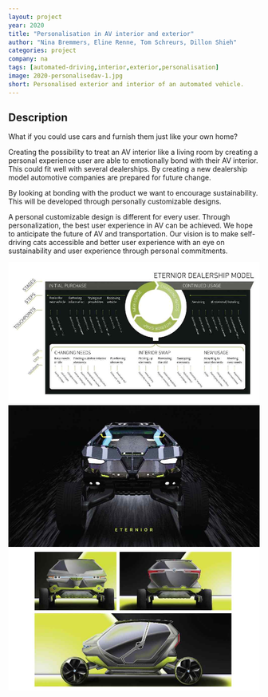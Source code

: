 ```yaml
---
layout: project
year: 2020
title: "Personalisation in AV interior and exterior"
author: "Nina Bremmers, Eline Renne, Tom Schreurs, Dillon Shieh"
categories: project
company: na
tags: [automated-driving,interior,exterior,personalisation]
image: 2020-personalisedav-1.jpg
short: Personalised exterior and interior of an automated vehicle.
---
```


## Description
What if you could use cars and furnish them just like your own home?

Creating the possibility to treat an AV interior like a living room by creating a personal experience user are able to emotionally bond with their AV interior. This could fit well with several dealerships. By creating a new dealership model automotive companies are prepared for future change.

By looking at bonding with the product we want to encourage sustainability. This will be developed through personally customizable designs.

A personal customizable design is different for every user. Through personalization, the best user experience in AV can be achieved. We hope to anticipate the future of AV and transportation. Our vision is to make self-driving cats accessible and better user experience with an eye on sustainability and user experience through personal commitments.

<div class="project-image">
  <img src="/assets/img/2020-personalisedav-2.jpg">
</div>
<div class="project-image">
  <img src="/assets/img/2020-personalisedav-3.jpg">
</div>
<div class="project-image">
  <img src="/assets/img/2020-personalisedav-4.jpg">
</div>
